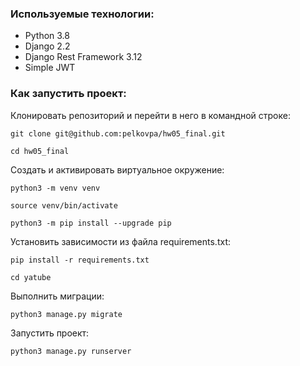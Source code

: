 
### Используемые технологии:

* Python 3.8
* Django 2.2
* Django Rest Framework 3.12
* Simple JWT

### Как запустить проект:

Клонировать репозиторий и перейти в него в командной строке:

```
git clone git@github.com:pelkovpa/hw05_final.git
```

```
cd hw05_final
```

Cоздать и активировать виртуальное окружение:

```
python3 -m venv venv
```

```
source venv/bin/activate
```

```
python3 -m pip install --upgrade pip
```

Установить зависимости из файла requirements.txt:

```
pip install -r requirements.txt
```

```
cd yatube
```

Выполнить миграции:

```
python3 manage.py migrate
```

Запустить проект:

```
python3 manage.py runserver
